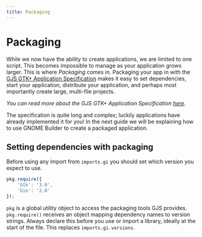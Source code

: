 ```yaml
---
title: Packaging
---
```


# Packaging

While we now have the ability to create applications, we are limited to one script. This becomes impossible to manage as your application grows larger. This is where *Packaging* comes in. Packaging your app in with the [GJS GTK+ Application Specification]() makes it easy to set dependencies, start your application, distribute your application, and perhaps most importantly create large, multi-file projects.

*You can read more about the GJS GTK+ Application Specification [here]().*

The specification is quite long and complex; luckily applications have already implemented it for you! In the next guide we will be explaining how to use GNOME Builder to create a packaged application.

## Setting dependencies with packaging

Before using any import from `imports.gi` you should set which version you expect to use.

```js
pkg.require({
    'Gtk': '3.0',
    'Gio': '2.0'
});
```

`pkg` is a global utility object to access the packaging tools GJS provides. `pkg.require()` receives an object mapping dependency names to version strings. Always declare this before you use or import a library, ideally at the start of the file. This replaces `imports.gi.versions`.